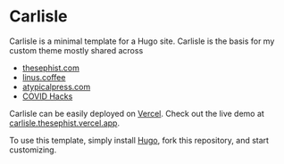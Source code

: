 # Carlisle

Carlisle is a minimal template for a Hugo site. Carlisle is the basis for my custom theme mostly shared across

- [thesephist.com](https://thesephist.com)
- [linus.coffee](https://linus.coffee)
- [atypicalpress.com](https://atypicalpress.com)
- [COVID Hacks](https://covidhacks.io)

Carlisle can be easily deployed on [Vercel](https://vercel.com/guides/deploying-hugo-with-vercel). Check out the live demo at [carlisle.thesephist.vercel.app](https://carlisle.thesephist.vercel.app).

To use this template, simply install [Hugo](https://gohugo.io), fork this repository, and start customizing.
